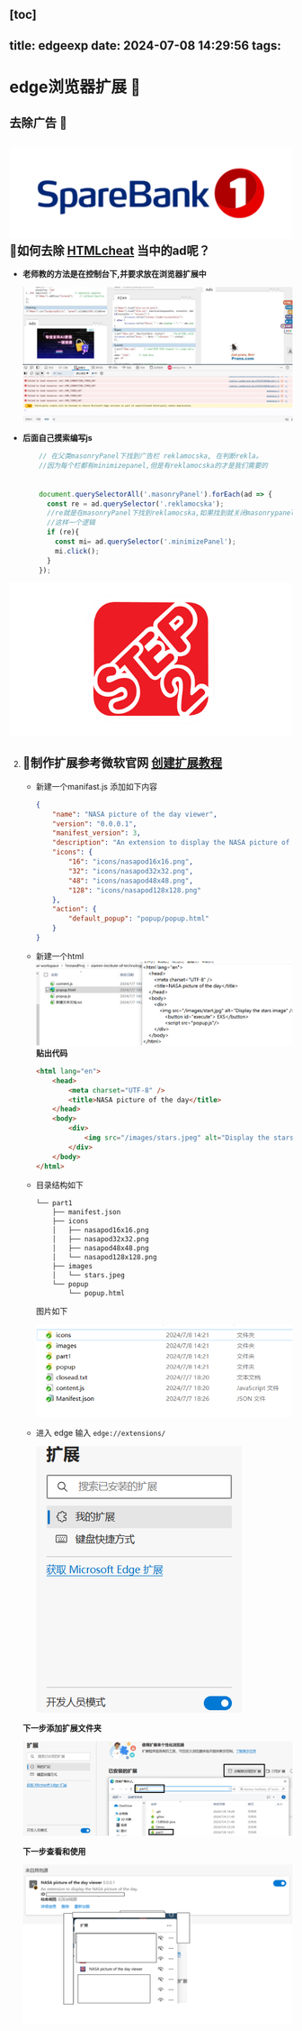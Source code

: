 [toc]
---
title: edgeexp
date: 2024-07-08 14:29:56
tags:
---

# edge浏览器扩展 🥢
## 去除广告 🔪
![step1](pg2/5a27cda252b1cc0d022e6d51.png)
👣如何去除 [HTMLcheat](https://htmlcheatsheet.com/) 当中的ad呢？
---
- **老师教的方法是在控制台下,并要求放在浏览器扩展中** 
	
	![step1](pg2/adsandcont.jpg)

- **后面自己摸索编写js**
	``` js
		// 在父类masonryPanel下找到广告栏 reklamocska, 在判断rekla。
		//因为每个栏都有minimizepanel,但是有reklamocska的才是我们需要的


		document.querySelectorAll('.masonryPanel').forEach(ad => {
		  const re = ad.querySelector('.reklamocska');
		  //re就是在masonryPanel下找到reklamocska,如果找到就关闭masonrypanel的minimizePanel
		  //这样一个逻辑
		  if (re){
			const mi= ad.querySelector('.minimizePanel');
			mi.click();
		  }
		});
	```
![step2](pg2/6011d59d2a08e9000490abbe.png)

2. 🎫制作扩展参考微软官网 [创建扩展教程](https://learn.microsoft.com/zh-cn/microsoft-edge/extensions-chromium/getting-started/part1-simple-extension?tabs=v3)
	-
	- 新建一个manifast.js 添加如下内容
		``` json
		{
		    "name": "NASA picture of the day viewer",
		    "version": "0.0.0.1",
		    "manifest_version": 3,
		    "description": "An extension to display the NASA picture of the day.",
		    "icons": {
		        "16": "icons/nasapod16x16.png",
		        "32": "icons/nasapod32x32.png",
		        "48": "icons/nasapod48x48.png",
		        "128": "icons/nasapod128x128.png"
		    },
		    "action": {
		        "default_popup": "popup/popup.html"
		    }
		}
		```
	- 新建一个html
	![htmljiegou](pg2/jt247851.png)
**贴出代码**
		``` html
		<html lang="en">
			<head>
				<meta charset="UTF-8" />
				<title>NASA picture of the day</title>
			</head>
			<body>
				<div>
					<img src="/images/stars.jpeg" alt="Display the stars image" />
				</div>
			</body>
		</html>
		```
	- 目录结构如下 
		``` shell
		└── part1
		    ├── manifest.json
		    ├── icons
		    │   ├── nasapod16x16.png
		    │   ├── nasapod32x32.png
		    │   ├── nasapod48x48.png
		    │   └── nasapod128x128.png
		    ├── images
		    │   └── stars.jpeg
		    └── popup
		        └── popup.html
		```
		图片如下

		![mljiegou](pg2/jt24785.png)
		
	- 进入 edge 输入 `edge://extensions/`

		![edgekuoz](pg2/jt247852.png)
		
	**下一步添加扩展文件夹**
	
	![edgeanzhuangjietu](pg2/jt247853.png)
	
	**下一步查看和使用**
	
	![edgeanzhuangjietu](pg2/jt247854.png)